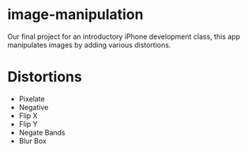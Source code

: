 image-manipulation
==================

Our final project for an introductory iPhone development class, this app manipulates images by adding various distortions.


Distortions
==================
- Pixelate
- Negative
- Flip X
- Flip Y
- Negate Bands
- Blur Box
